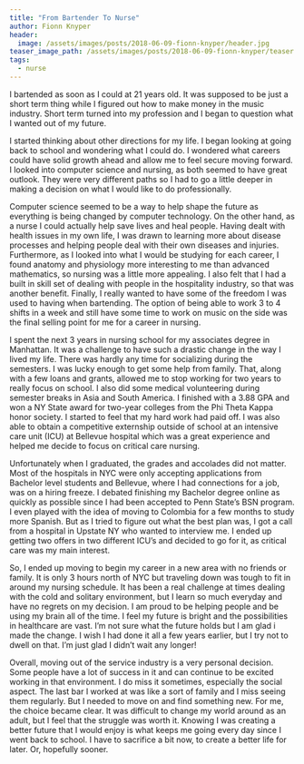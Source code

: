 ```yaml
---
title: "From Bartender To Nurse"
author: Fionn Knyper
header:
  image: /assets/images/posts/2018-06-09-fionn-knyper/header.jpg
teaser_image_path: /assets/images/posts/2018-06-09-fionn-knyper/teaser.jpg
tags:
  - nurse
---
```


I bartended as soon as I could at 21 years old. It was supposed to be just a short term thing while I figured out how to make money in the music industry. Short term turned into my profession and I began to question what I wanted out of my future.

I started thinking about other directions for my life. I began looking at going back to school and wondering what I could do. I wondered what careers could have solid growth ahead and allow me to feel secure moving forward. I looked into computer science and nursing, as both seemed to have great outlook. They were very different paths so I had to go a little deeper in making a decision on what I would like to do professionally.

Computer science seemed to be a way to help shape the future as everything is being changed by computer technology. On the other hand, as a nurse I could actually help save lives and heal people. Having dealt with health issues in my own life, I was drawn to learning more about disease processes and helping people deal with their own diseases and injuries. Furthermore, as I looked into what I would be studying for each career, I found anatomy and physiology more interesting to me than advanced mathematics, so nursing was a little more appealing. I also felt that I had a built in skill set of dealing with people in the hospitality industry, so that was another benefit. Finally, I really wanted to have some of the freedom I was used to having when bartending. The option of being able to work 3 to 4 shifts in a week and still have some time to work on music on the side was the final selling point for me for a career in nursing.

I spent the next 3 years in nursing school for my associates degree in Manhattan. It was a challenge to have such a drastic change in the way I lived my life. There was hardly any time for socializing during the semesters. I was lucky enough to get some help from family. That, along with a few loans and grants, allowed me to stop working for two years to really focus on school. I also did some medical volunteering during semester breaks in Asia and South America. I finished with a 3.88 GPA and won a NY State award for two-year colleges from the Phi Theta Kappa honor society. I started to feel that my hard work had paid off.  I was also able to obtain a competitive externship outside of school at an intensive care unit (ICU) at Bellevue hospital which was a great experience and helped me decide to focus on critical care nursing.

Unfortunately when I graduated, the grades and accolades did not matter.  Most of the hospitals in NYC were only accepting applications from Bachelor level students and Bellevue, where I had connections for a job, was on a hiring freeze. I debated finishing my Bachelor degree online as quickly as possible since I had been accepted to Penn State’s BSN program. I even played with the idea of moving to Colombia for a few months to study more Spanish. But as I tried to figure out what the best plan was, I got a call from a hospital in Upstate NY who wanted to interview me. I ended up getting two offers in two different ICU’s and decided to go for it, as critical care was my main interest.

So, I ended up moving to begin my career in a new area with no friends or family. It is only 3 hours north of NYC but traveling down was tough to fit in around my nursing schedule. It has been a real challenge at times dealing with the cold and solitary environment, but I learn so much everyday and have no regrets on my decision.  I am proud to be helping people and be using my brain all of the time.
I feel my future is bright and the possibilities in healthcare are vast. I’m not sure what the future holds but I am glad i made the change.  I wish I had done it all a few years earlier, but I try not to dwell on that. I’m just glad I didn’t wait any longer!

Overall, moving out of the service industry is a very personal decision. Some people have a lot of success in it and can continue to be excited working in that environment. I do miss it sometimes, especially the social aspect. The last bar I worked at was like a sort of family and I miss seeing them regularly. But I needed to move on and find something new. For me, the choice became clear.
It was difficult to change my world around as an adult, but I feel that the struggle was worth it. Knowing I was creating a better future that I would enjoy is what keeps me going every day since I went back to school. I have to sacrifice a bit now, to create a better life for later. Or, hopefully sooner.
